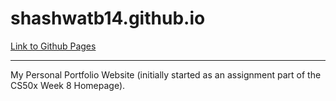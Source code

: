 # shashwatb14.github.io

[Link to Github Pages](https://shashwatb14.github.io)

---

My Personal Portfolio Website (initially started as an assignment part of the CS50x Week 8 Homepage).

